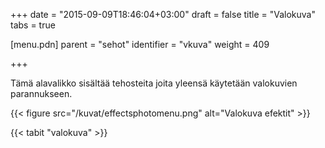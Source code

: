 +++
date = "2015-09-09T18:46:04+03:00"
draft = false
title = "Valokuva"
tabs = true

[menu.pdn]
    parent = "sehot"
    identifier = "vkuva"
    weight = 409

+++

Tämä alavalikko sisältää tehosteita joita yleensä käytetään valokuvien parannukseen.

{{< figure src="/kuvat/effectsphotomenu.png" alt="Valokuva efektit" >}}

{{< tabit "valokuva" >}}
